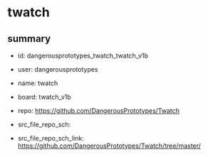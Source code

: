 # twatch
 
## summary 
* id: dangerousprototypes_twatch_twatch_v1b
* user: dangerousprototypes
* name: twatch
* board: twatch_v1b
* repo: https://github.com/DangerousPrototypes/Twatch



* src_file_repo_sch: 
* src_file_repo_sch_link: https://github.com/DangerousPrototypes/Twatch/tree/master/






